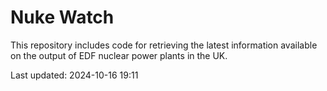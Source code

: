 # Nuke Watch

This repository includes code for retrieving the latest information available on the output of EDF nuclear power plants in the UK.

Last updated: 2024-10-16 19:11